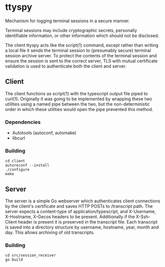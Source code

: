 # ttyspy

Mechanism for logging terminal sessions in a secure manner.

Terminal sessions may include cryptographic secrets, personally identifiable
information, or other information which should not be disclosed.

The client ttyspy acts like the script(1) command, except rather than writing a
local file it sends the terminal session to (presumably secure) terminal
session archive server. To protect the contents of the terminal session and
ensure the session is sent to the correct server, TLS with mutual certificate
validation is used to authenticate both the client and server.

## Client

The client functions as script(1) with the typescript output file piped to
curl(1). Originally it was going to be implemented by wrapping these two
utilities using a named pipe between the two, but the non-deterministic order
in which these utilities would open the pipe prevented this method.

### Dependencies

* Autotools (autoconf, automake)
* libcurl

### Building

```
cd client
autoreconf --install
./configure
make
```

## Server

The server is a simple Go webserver which authenticates client connections by
the client's certificate and saves HTTP POSTs to /transcript path. The server
expects a content-type of application/typescript, and X-Username, X-Hostname,
X-Gecos headers to be present. Additionally if the X-Ssh-Client header is
present it is preserved in the transcript file. Each transcript is saved into a
directory structure by username, hostname, year, month and day. This allows
archiving of old transcripts.

### Building

```
cd src/session_receiver
go build
```
